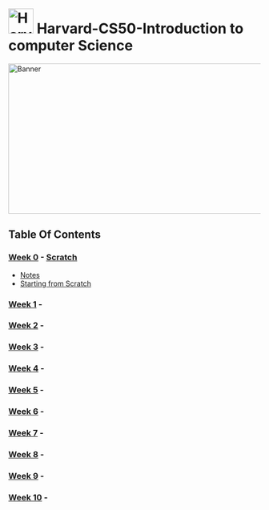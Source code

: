 
# <img src="https://github.com/user-attachments/assets/0bc0af75-135b-4d35-8715-888e76ce5c96" alt="Harvard" width="50" height="50"> Harvard-CS50-Introduction to computer Science

<img src="https://github.com/user-attachments/assets/03e0b819-8fb1-4248-9427-0a7c6d12c5d7" align="center" alt="Banner" width="1000" height="300">

## Table Of Contents
### [Week 0](/Week%200/) - [Scratch](https://cs50.harvard.edu/x/2025/weeks/0/)
- [Notes](https://cs50.harvard.edu/x/2025/notes/0/)
- [Starting from Scratch](https://cs50.harvard.edu/x/2025/psets/0/scratch/)

 ### [Week 1](/Week%200/) - 

 ### [Week 2](/Week%200/) - 

 ### [Week 3](/Week%200/) - 

 ### [Week 4](/Week%200/) - 
 
 ### [Week 5](/Week%200/) - 

 ### [Week 6](/Week%200/) - 

 ### [Week 7](/Week%200/) - 

 ### [Week 8](/Week%200/) - 
 
 ### [Week 9](/Week%200/) - 
 
 ### [Week 10](/Week%200/) - 
<!---- [Indoor Voices](https://cs50.harvard.edu/python/2022/psets/0/indoor/)
- [Playback Speed](https://cs50.harvard.edu/python/2022/psets/0/playback/)
- [Making Faces](https://cs50.harvard.edu/python/2022/psets/0/faces/)
- [Einstein](https://cs50.harvard.edu/python/2022/psets/0/einstein/)
- [Tip Calculator](https://cs50.harvard.edu/python/2022/psets/0/tip/) --->

